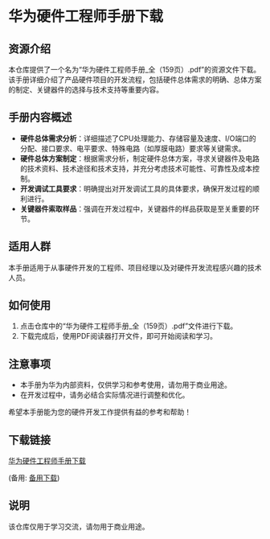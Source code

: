 # 华为硬件工程师手册下载

## 资源介绍

本仓库提供了一个名为“华为硬件工程师手册_全（159页）.pdf”的资源文件下载。该手册详细介绍了产品硬件项目的开发流程，包括硬件总体需求的明确、总体方案的制定、关键器件的选择与技术支持等重要内容。

## 手册内容概述

- **硬件总体需求分析**：详细描述了CPU处理能力、存储容量及速度、I/O端口的分配、接口要求、电平要求、特殊电路（如厚膜电路）要求等关键需求。
- **硬件总体方案制定**：根据需求分析，制定硬件总体方案，寻求关键器件及电路的技术资料、技术途径和技术支持，并充分考虑技术可能性、可靠性及成本控制。
- **开发调试工具要求**：明确提出对开发调试工具的具体要求，确保开发过程的顺利进行。
- **关键器件索取样品**：强调在开发过程中，关键器件的样品获取是至关重要的环节。

## 适用人群

本手册适用于从事硬件开发的工程师、项目经理以及对硬件开发流程感兴趣的技术人员。

## 如何使用

1. 点击仓库中的“华为硬件工程师手册_全（159页）.pdf”文件进行下载。
2. 下载完成后，使用PDF阅读器打开文件，即可开始阅读和学习。

## 注意事项

- 本手册为华为内部资料，仅供学习和参考使用，请勿用于商业用途。
- 在开发过程中，请务必结合实际情况进行调整和优化。

希望本手册能为您的硬件开发工作提供有益的参考和帮助！

## 下载链接
[华为硬件工程师手册下载](https://pan.quark.cn/s/78f2de50faf2) 

(备用: [备用下载](https://pan.baidu.com/s/1AsQGDGm0q4529a6osixoxQ?pwd=1234))

## 说明

该仓库仅用于学习交流，请勿用于商业用途。
